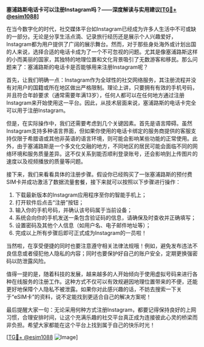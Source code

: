 **塞浦路斯电话卡可以注册Instagram吗？——深度解读与实用建议[[TG💪+ @esim1088](https://t.me/s/esim1088)]**

在当今数字化的时代，社交媒体平台如Instagram已经成为许多人生活中不可或缺的一部分。无论是分享生活点滴、记录旅行经历还是展示个人兴趣爱好，Instagram都为用户提供了广阔的展示舞台。然而，对于那些身处海外或计划出国的人来说，选择合适的电话卡成为了一个不可忽视的问题。尤其是像塞浦路斯这样的小而美丽的国家，其独特的地理位置和文化背景吸引了无数游客和移民。那么问题来了：塞浦路斯的电话卡是否能够用来注册Instagram呢？

首先，让我们明确一点：Instagram作为全球性的社交网络服务，其注册流程并没有对用户的国籍或所在地区做出严格限制。理论上讲，只要拥有有效的手机号码，并且符合年龄要求（通常需要年满13岁），任何人都可以在任何地方通过注册Instagram来开始使用这一平台。因此，从技术层面来说，塞浦路斯的电话卡完全可以用于注册Instagram。

但是，在实际操作中，我们还需要考虑到几个关键因素。首先是语言障碍。虽然Instagram支持多种语言界面，但如果你使用的电话卡绑定的服务商提供的客服支持仅限于希腊语或其他非英语的语言环境，则可能会影响某些功能的正常使用。此外，由于塞浦路斯是一个多文化交融的地方，不同地区的居民可能会面临不同的网络环境和服务质量差异。这不仅关系到能否顺利登录账号，还会影响到上传图片的速度以及视频播放的质量等问题。

接下来，我们来看看具体的注册步骤。假设你已经购买了一张塞浦路斯的预付费SIM卡并成功激活了数据流量套餐，接下来就可以按照以下步骤进行操作：

1. 下载最新版本的Instagram应用程序至你的智能手机上；
2. 打开软件后点击“注册”按钮；
3. 输入你的手机号码，并确认该号码属于当前设备；
4. 系统会向你的手机发送一条包含验证码的信息，请确保及时查收并正确填写；
5. 设置密码及其他个人信息（如用户名、电子邮件地址等）；
6. 完成以上所有步骤后即可正式成为Instagram的一员啦！

当然啦，在享受便捷的同时也要注意遵守相关法律法规哦！例如，避免发布违法不良信息或者侵犯他人隐私的内容；同时也要保护好自己的账户安全，定期更换强密码以防泄露风险。

值得一提的是，随着科技的发展，越来越多的人开始倾向于使用虚拟号码来进行各种在线服务的注册工作。这种方式不仅可以有效规避因地理位置带来的不便，还能更好地保障个人隐私不被泄露。如果你对此感兴趣的话，不妨去搜索一下关于“eSIM卡”的资料，说不定能找到更适合自己的解决方案呢！

最后提醒大家一句：无论采用何种方式注册Instagram，都要记得保持良好的上网习惯，合理安排时间，让这个充满乐趣的社交平台真正成为连接彼此心灵的桥梁而非负担。希望大家都能在这个平台上找到属于自己的快乐时光！

[[TG💪+ @esim1088](https://t.me/s/esim1088) ![Image](https://i.postimg.cc/4NQfJmqS/Snipaste-2025-05-13-00-14-12.png)]